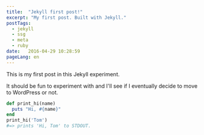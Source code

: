 ```yaml
---
title:  "Jekyll first post!"
excerpt: "My first post. Built with Jekyll."
postTags:
  - jekyll
  - ssg
  - meta
  - ruby
date:   2016-04-29 10:28:59
pageLang: en
---
```

This is my first post in this Jekyll experiment.

It should be fun to experiment with and I'll see if I eventually decide to move to WordPress or not.

```ruby
def print_hi(name)
  puts "Hi, #{name}"
end
print_hi('Tom')
#=> prints 'Hi, Tom' to STDOUT.
```
